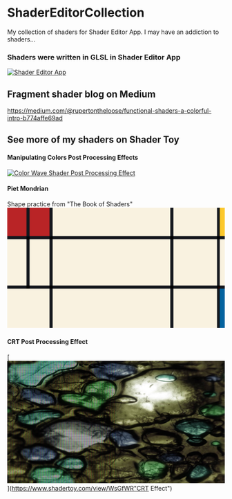 # ShaderEditorCollection
My collection of shaders for Shader Editor App. I may have an addiction to shaders...

### Shaders were written in GLSL in Shader Editor App
[![Shader Editor App](https://github.com/markusfisch/ShaderEditor/blob/master/app/src/debug/res/mipmap-hdpi/ic_launcher.png?raw=true)](https://play.google.com/store/apps/details?id=de.markusfisch.android.shadereditor&hl=en_US "Shader Editor")

## Fragment shader blog on Medium
https://medium.com/@rupertontheloose/functional-shaders-a-colorful-intro-b774affe69ad

## See more of my shaders on Shader Toy

#### Manipulating Colors Post Processing Effects
[![Color Wave Shader Post Processing Effect](/images/colorwave.png)](https://www.shadertoy.com/view/Wlt3zS "Color wave")

#### Piet Mondrian
Shape practice from "The Book of Shaders"
[![Piet Mondrian](/images/piet%20mondrian.png)](https://www.shadertoy.com/view/tsy3Rh "Piet Mondrian")

#### CRT Post Processing Effect
[![Color Wave Shader Post Processing Effect](/images/CRT.png)](https://www.shadertoy.com/view/WsGfWR"CRT Effect")
